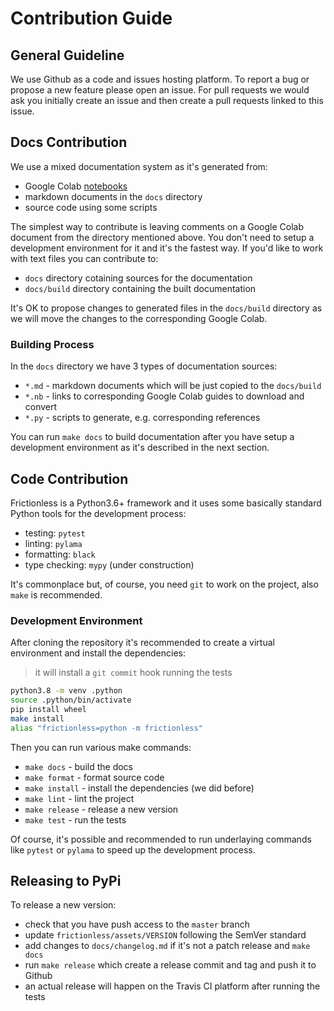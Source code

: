 # Contribution Guide

## General Guideline

We use Github as a code and issues hosting platform. To report a bug or propose a new feature please open an issue. For pull requests we would ask you initially create an issue and then create a pull requests linked to this issue.

## Docs Contribution

We use a mixed documentation system as it's generated from:
- Google Colab [notebooks](https://drive.google.com/drive/folders/1boOu13YdhGkPOYiKe6KBkRmkYaaBbcsH?usp=sharing)
- markdown documents in the `docs` directory
- source code using some scripts

The simplest way to contribute is leaving comments on a Google Colab document from the directory mentioned above. You don't need to setup a development environment for it and it's the fastest way. If you'd like to work with text files you can contribute to:
- `docs` directory cotaining sources for the documentation
- `docs/build` directory containing the built documentation

It's OK to propose changes to generated files in the `docs/build` directory as we will move the changes to the corresponding Google Colab.

### Building Process

In the `docs` directory we have 3 types of documentation sources:
- `*.md` - markdown documents which will be just copied to the `docs/build`
- `*.nb` - links to corresponding Google Colab guides to download and convert
- `*.py` - scripts to generate, e.g. corresponding references

You can run `make docs` to build documentation after you have setup a development environment as it's described in the next section.

## Code Contribution

Frictionless is a Python3.6+ framework and it uses some basically standard Python tools for the development process:
- testing: `pytest`
- linting: `pylama`
- formatting: `black`
- type checking: `mypy` (under construction)

It's commonplace but, of course, you need `git` to work on the project, also `make` is recommended.

### Development Environment

After cloning the repository it's recommended to create a virtual environment and install the dependencies:

> it will install a `git commit` hook running the tests

```bash
python3.8 -m venv .python
source .python/bin/activate
pip install wheel
make install
alias "frictionless=python -m frictionless"
```

Then you can run various make commands:
- `make docs` - build the docs
- `make format` - format source code
- `make install` - install the dependencies (we did before)
- `make lint` - lint the project
- `make release` - release a new version
- `make test` - run the tests

Of course, it's possible and recommended to run underlaying commands like `pytest` or `pylama` to speed up the development process.

## Releasing to PyPi

To release a new version:
- check that you have push access to the `master` branch
- update `frictionless/assets/VERSION` following the SemVer standard
- add changes to `docs/changelog.md` if it's not a patch release and `make docs`
- run `make release` which create a release commit and tag and push it to Github
- an actual release will happen on the Travis CI platform after running the tests
